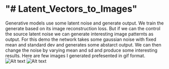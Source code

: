 "# Latent_Vectors_to_Images" 
=============

Generative models use some latent noise and generate output. We train the generate based on its image reconstruction loss. But if we can the control the source latent noise we can generate interesting image patternts as output. For this demo the network takes some gaussian noise with fixed mean and standard dev and generates some abstarct output. We can then change the noise by varying mean and sd and produce some interesting results. Here are few images I generated prefesented in gif format.
![Alt text](images/out_gray1.gif?raw=true "Latent to gray")
![Alt text](images/out_color1.gif?raw=true "Latent to color")

